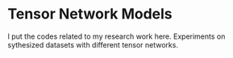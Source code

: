 # Tensor Network Models

 I put the codes related to my research work here. 
 Experiments on sythesized datasets with different tensor networks.
